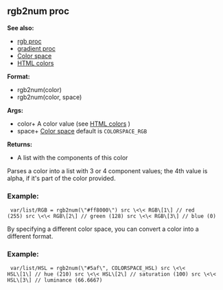 ## rgb2num proc
**See also:**
+   [rgb proc](/ref/proc/rgb.md) 
+   [gradient proc](/ref/proc/gradient.md) 
+   [Color space](/ref/%7B%7Bappendix%7D%7D/color-space.md) 
+   [HTML colors](/ref/%7B%7Bappendix%7D%7D/html-colors.md) 
<!-- -->
**Format:**
+   rgb2num(color)
+   rgb2num(color, space)
<!-- -->
**Args:**
+   color+ A color value (see [HTML
    colors](/ref/%7B%7Bappendix%7D%7D/html-colors.md) )
+   space+ [Color space](/ref/%7B%7Bappendix%7D%7D/color-space.md)  default is
    `COLORSPACE_RGB`
<!-- -->
**Returns:**
+   A list with the components of this color


Parses a color into a list with 3 or 4 component values; the
4th value is alpha, if it\'s part of the color provided.
### Example:

```
 var/list/RGB = rgb2num(\"#ff8000\") src \<\< RGB\[1\] // red
(255) src \<\< RGB\[2\] // green (128) src \<\< RGB\[3\] // blue (0)

```
 

By specifying a different color space, you can
convert a color into a different format.
### Example:

```
 var/list/HSL = rgb2num(\"#5af\", COLORSPACE_HSL) src \<\<
HSL\[1\] // hue (210) src \<\< HSL\[2\] // saturation (100) src \<\<
HSL\[3\] // luminance (66.6667) 
```
